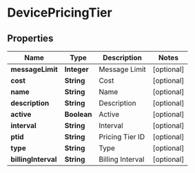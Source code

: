 
# DevicePricingTier

## Properties
Name | Type | Description | Notes
------------ | ------------- | ------------- | -------------
**messageLimit** | **Integer** | Message Limit |  [optional]
**cost** | **String** | Cost |  [optional]
**name** | **String** | Name |  [optional]
**description** | **String** | Description |  [optional]
**active** | **Boolean** | Active |  [optional]
**interval** | **String** | Interval |  [optional]
**ptid** | **String** | Pricing Tier ID |  [optional]
**type** | **String** | Type |  [optional]
**billingInterval** | **String** | Billing Interval |  [optional]



